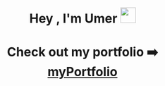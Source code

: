 <h1 align="center">Hey , I'm Umer <img src="https://media.giphy.com/media/hvRJCLFzcasrR4ia7z/giphy.gif" width="35"></h1>
<h1 align="center">Check out my portfolio ➡️ <a href="https://thatoneumer-portfolio.web.app/" target="_blank">myPortfolio</a> </h1>
